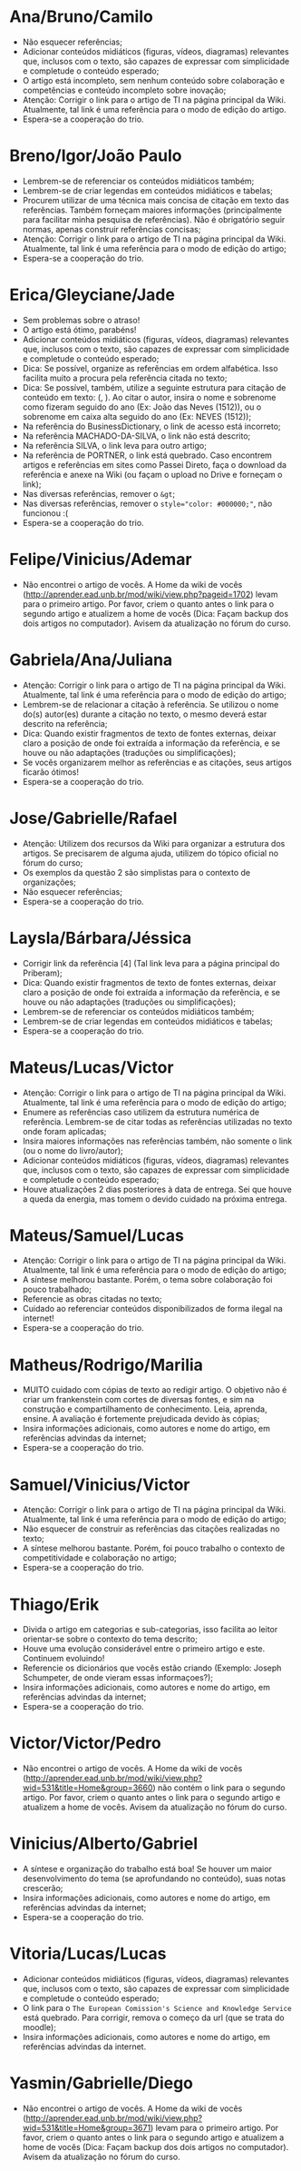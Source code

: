 # Ana/Bruno/Camilo

- Não esquecer referências;
- Adicionar conteúdos midiáticos (figuras, vídeos, diagramas) relevantes que, inclusos com o texto, são capazes de expressar com simplicidade e completude o conteúdo esperado;
- O artigo está incompleto, sem nenhum conteúdo sobre colaboração e competências e conteúdo incompleto sobre inovação;
- Atenção: Corrigir o link para o artigo de TI na página principal da Wiki. Atualmente, tal link é uma referência para o modo de edição do artigo.
- Espera-se a cooperação do trio.

# Breno/Igor/João Paulo

- Lembrem-se de referenciar os conteúdos midiáticos também;
- Lembrem-se de criar legendas em conteúdos midiáticos e tabelas;
- Procurem utilizar de uma técnica mais concisa de citação em texto das referências. Também forneçam maiores informações (principalmente para facilitar minha pesquisa de referências). Não é obrigatório seguir normas, apenas construir referências concisas;
- Atenção: Corrigir o link para o artigo de TI na página principal da Wiki. Atualmente, tal link é uma referência para o modo de edição do artigo;
- Espera-se a cooperação do trio.

# Erica/Gleyciane/Jade

- Sem problemas sobre o atraso!
- O artigo está ótimo, parabéns!
- Adicionar conteúdos midiáticos (figuras, vídeos, diagramas) relevantes que, inclusos com o texto, são capazes de expressar com simplicidade e completude o conteúdo esperado;
- Dica: Se possível, organize as referências em ordem alfabética. Isso facilita muito a procura pela referência citada no texto;
- Dica: Se possível, também, utilize a seguinte estrutura para citação de conteúdo em texto: (<Sobrenome dos autores>, <Ano>). Ao citar o autor, insira o nome e sobrenome como fizeram seguido do ano (Ex: João das Neves (1512)), ou o sobrenome em caixa alta seguido do ano (Ex: NEVES (1512));
- Na referência do BusinessDictionary, o link de acesso está incorreto;
- Na referência MACHADO-DA-SILVA, o link não está descrito;
- Na referência SILVA, o link leva para outro artigo;
- Na referência de PORTNER, o link está quebrado. Caso encontrem artigos e referências em sites como Passei Direto, faça o download da referência e anexe na Wiki (ou façam o upload no Drive e forneçam o link);
- Nas diversas referências, remover o `&gt`;
- Nas diversas referências, remover o `style="color: #000000;"`, não funcionou :(
- Espera-se a cooperação do trio.

# Felipe/Vinicius/Ademar

- Não encontrei o artigo de vocês. A Home da wiki de vocês (http://aprender.ead.unb.br/mod/wiki/view.php?pageid=1702) levam para o primeiro artigo. Por favor, criem o quanto antes o link para o segundo artigo e atualizem a home de vocês (Dica: Façam backup dos dois artigos no computador). Avisem da atualização no fórum do curso.

# Gabriela/Ana/Juliana

- Atenção: Corrigir o link para o artigo de TI na página principal da Wiki. Atualmente, tal link é uma referência para o modo de edição do artigo;
- Lembrem-se de relacionar a citação à referência. Se utilizou o nome do(s) autor(es) durante a citação no texto, o mesmo deverá estar descrito na referência;
- Dica: Quando existir fragmentos de texto de fontes externas, deixar claro a posição de onde foi extraída a informação da referência, e se houve ou não adaptações (traduções ou simplificações);
- Se vocês organizarem melhor as referências e as citações, seus artigos ficarão ótimos!
- Espera-se a cooperação do trio.

# Jose/Gabrielle/Rafael

- Atenção: Utilizem dos recursos da Wiki para organizar a estrutura dos artigos. Se precisarem de alguma ajuda, utilizem do tópico oficial no fórum do curso;
- Os exemplos da questão 2 são simplistas para o contexto de organizações;
- Não esquecer referências;
- Espera-se a cooperação do trio.

# Laysla/Bárbara/Jéssica

- Corrigir link da referência [4] (Tal link leva para a página principal do Priberam);
- Dica: Quando existir fragmentos de texto de fontes externas, deixar claro a posição de onde foi extraída a informação da referência, e se houve ou não adaptações (traduções ou simplificações);
- Lembrem-se de referenciar os conteúdos midiáticos também;
- Lembrem-se de criar legendas em conteúdos midiáticos e tabelas;
- Espera-se a cooperação do trio.

# Mateus/Lucas/Victor

- Atenção: Corrigir o link para o artigo de TI na página principal da Wiki. Atualmente, tal link é uma referência para o modo de edição do artigo;
- Enumere as referências caso utilizem da estrutura numérica de referência. Lembrem-se de citar todas as referências utilizadas no texto onde foram aplicadas;
- Insira maiores informações nas referências também, não somente o link (ou o nome do livro/autor);
- Adicionar conteúdos midiáticos (figuras, vídeos, diagramas) relevantes que, inclusos com o texto, são capazes de expressar com simplicidade e completude o conteúdo esperado;
- Houve atualizações 2 dias posteriores à data de entrega. Sei que houve a queda da energia, mas tomem o devido cuidado na próxima entrega.

# Mateus/Samuel/Lucas

- Atenção: Corrigir o link para o artigo de TI na página principal da Wiki. Atualmente, tal link é uma referência para o modo de edição do artigo;
- A síntese melhorou bastante. Porém, o tema sobre colaboração foi pouco trabalhado;
- Referencie as obras citadas no texto;
- Cuidado ao referenciar conteúdos disponibilizados de forma ilegal na internet!
- Espera-se a cooperação do trio.

# Matheus/Rodrigo/Marilia

- MUITO cuidado com cópias de texto ao redigir artigo. O objetivo não é criar um frankenstein com cortes de diversas fontes, e sim na construção e compartilhamento de conhecimento. Leia, aprenda, ensine. A avaliação é fortemente prejudicada devido às cópias;
- Insira informações adicionais, como autores e nome do artigo, em referências advindas da internet;
- Espera-se a cooperação do trio.

# Samuel/Vinicius/Victor

- Atenção: Corrigir o link para o artigo de TI na página principal da Wiki. Atualmente, tal link é uma referência para o modo de edição do artigo;
- Não esquecer de construir as referências das citações realizadas no texto;
- A síntese melhorou bastante. Porém, foi pouco trabalho o contexto de competitividade e colaboração no artigo;
- Espera-se a cooperação do trio.

# Thiago/Erik

- Divida o artigo em categorias e sub-categorias, isso facilita ao leitor orientar-se sobre o contexto do tema descrito;
- Houve uma evolução considerável entre o primeiro artigo e este. Continuem evoluindo!
- Referencie os dicionários que vocês estão criando (Exemplo: Joseph Schumpeter, de onde vieram essas informaçoes?);
- Insira informações adicionais, como autores e nome do artigo, em referências advindas da internet;
- Espera-se a cooperação do trio.


# Victor/Victor/Pedro

- Não encontrei o artigo de vocês. A Home da wiki de vocês (http://aprender.ead.unb.br/mod/wiki/view.php?wid=531&title=Home&group=3660) não contém o link para o segundo artigo. Por favor, criem o quanto antes o link para o segundo artigo e atualizem a home de vocês. Avisem da atualização no fórum do curso.

# Vinicius/Alberto/Gabriel

- A síntese e organização do trabalho está boa! Se houver um maior desenvolvimento do tema (se aprofundando no conteúdo), suas notas crescerão;
- Insira informações adicionais, como autores e nome do artigo, em referências advindas da internet;
- Espera-se a cooperação do trio.

# Vitoria/Lucas/Lucas

- Adicionar conteúdos midiáticos (figuras, vídeos, diagramas) relevantes que, inclusos com o texto, são capazes de expressar com simplicidade e completude o conteúdo esperado;
- O link para o `The European Comission's Science and Knowledge Service` está quebrado. Para corrigir, remova o começo da url (que se trata do moodle);
- Insira informações adicionais, como autores e nome do artigo, em referências advindas da internet.

# Yasmin/Gabrielle/Diego

- Não encontrei o artigo de vocês. A Home da wiki de vocês (http://aprender.ead.unb.br/mod/wiki/view.php?wid=531&title=Home&group=3671) levam para o primeiro artigo. Por favor, criem o quanto antes o link para o segundo artigo e atualizem a home de vocês (Dica: Façam backup dos dois artigos no computador). Avisem da atualização no fórum do curso.
